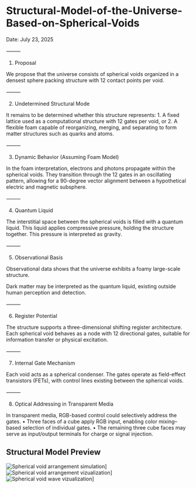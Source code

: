 # Structural-Model-of-the-Universe-Based-on-Spherical-Voids


Date: July 23, 2025

⸻

1. Proposal

We propose that the universe consists of spherical voids organized in a densest sphere packing structure with 12 contact points per void.

⸻

2. Undetermined Structural Mode

It remains to be determined whether this structure represents:
	1.	A fixed lattice used as a computational structure with 12 gates per void, or
	2.	A flexible foam capable of reorganizing, merging, and separating to form matter structures such as quarks and atoms.

⸻

3. Dynamic Behavior (Assuming Foam Model)

In the foam interpretation, electrons and photons propagate within the spherical voids.
They transition through the 12 gates in an oscillating pattern, allowing for a 90-degree vector alignment between a hypothetical electric and magnetic subsphere.

⸻


4. Quantum Liquid

The interstitial space between the spherical voids is filled with a quantum liquid.
This liquid applies compressive pressure, holding the structure together.
This pressure is interpreted as gravity.

⸻

5. Observational Basis

Observational data shows that the universe exhibits a foamy large-scale structure.

Dark matter may be interpreted as the quantum liquid, existing outside human perception and detection.

⸻

6. Register Potential

The structure supports a three-dimensional shifting register architecture.
Each spherical void behaves as a node with 12 directional gates, suitable for information transfer or physical excitation.

⸻

7. Internal Gate Mechanism

Each void acts as a spherical condenser.
The gates operate as field-effect transistors (FETs), with control lines existing between the spherical voids.

⸻

8. Optical Addressing in Transparent Media

In transparent media, RGB-based control could selectively address the gates.
	•	Three faces of a cube apply RGB input, enabling color mixing–based selection of individual gates.
	•	The remaining three cube faces may serve as input/output terminals for charge or signal injection.

 ## Structural Model Preview

![Spherical void arrangement simulation](IMG_5042.jpeg)]
![Spherical void arrangement vizualization](IMG_5055.jpeg)]
![Spherical void wave vizualization](IMG_5057.jpeg)]
